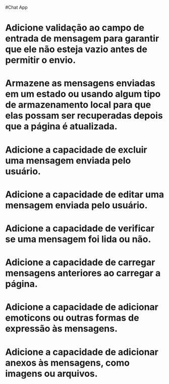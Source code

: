 #Chat App

# Adicione validação ao campo de entrada de mensagem para garantir que ele não esteja vazio antes de permitir o envio.
# Armazene as mensagens enviadas em um estado ou usando algum tipo de armazenamento local para que elas possam ser recuperadas depois que a página é atualizada.
# Adicione a capacidade de excluir uma mensagem enviada pelo usuário.
# Adicione a capacidade de editar uma mensagem enviada pelo usuário.
# Adicione a capacidade de verificar se uma mensagem foi lida ou não.
# Adicione a capacidade de carregar mensagens anteriores ao carregar a página.
# Adicione a capacidade de adicionar emoticons ou outras formas de expressão às mensagens.
# Adicione a capacidade de adicionar anexos às mensagens, como imagens ou arquivos.